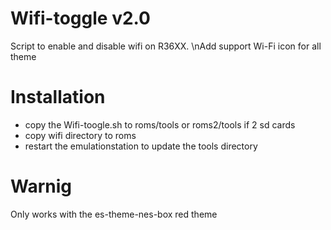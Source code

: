 # Wifi-toggle v2.0
Script to enable and disable wifi on R36XX. \nAdd support Wi-Fi icon for all theme

# Installation
- copy the Wifi-toogle.sh to roms/tools or roms2/tools if 2 sd cards
- copy wifi directory to roms
- restart the emulationstation to update the tools directory

# Warnig
Only works with the es-theme-nes-box red theme
